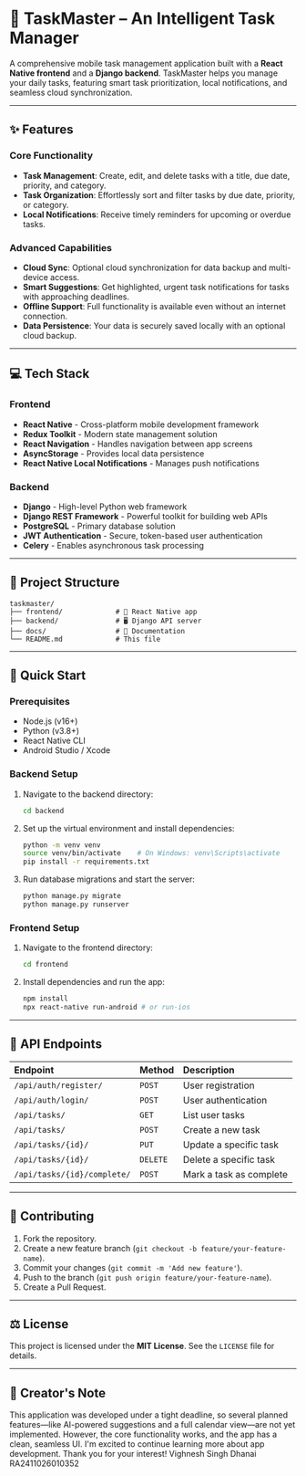 # 🤖 TaskMaster – An Intelligent Task Manager

A comprehensive mobile task management application built with a **React Native frontend** and a **Django backend**. TaskMaster helps you manage your daily tasks, featuring smart task prioritization, local notifications, and seamless cloud synchronization.

-----

## ✨ Features

### Core Functionality

  * **Task Management**: Create, edit, and delete tasks with a title, due date, priority, and category.
  * **Task Organization**: Effortlessly sort and filter tasks by due date, priority, or category.
  * **Local Notifications**: Receive timely reminders for upcoming or overdue tasks.

### Advanced Capabilities

  * **Cloud Sync**: Optional cloud synchronization for data backup and multi-device access.
  * **Smart Suggestions**: Get highlighted, urgent task notifications for tasks with approaching deadlines.
  * **Offline Support**: Full functionality is available even without an internet connection.
  * **Data Persistence**: Your data is securely saved locally with an optional cloud backup.

-----

## 💻 Tech Stack

### Frontend

  - **React Native** - Cross-platform mobile development framework
  - **Redux Toolkit** - Modern state management solution
  - **React Navigation** - Handles navigation between app screens
  - **AsyncStorage** - Provides local data persistence
  - **React Native Local Notifications** - Manages push notifications

### Backend

  - **Django** - High-level Python web framework
  - **Django REST Framework** - Powerful toolkit for building web APIs
  - **PostgreSQL** - Primary database solution
  - **JWT Authentication** - Secure, token-based user authentication
  - **Celery** - Enables asynchronous task processing

-----

## 📂 Project Structure

```
taskmaster/
├── frontend/             # 📱 React Native app
├── backend/              # 🖥️ Django API server
├── docs/                 # 📄 Documentation
└── README.md             # This file
```

-----

## 🚀 Quick Start

### Prerequisites

  * Node.js (v16+)
  * Python (v3.8+)
  * React Native CLI
  * Android Studio / Xcode

### Backend Setup

1.  Navigate to the backend directory:
    ```bash
    cd backend
    ```
2.  Set up the virtual environment and install dependencies:
    ```bash
    python -m venv venv
    source venv/bin/activate    # On Windows: venv\Scripts\activate
    pip install -r requirements.txt
    ```
3.  Run database migrations and start the server:
    ```bash
    python manage.py migrate
    python manage.py runserver
    ```

### Frontend Setup

1.  Navigate to the frontend directory:
    ```bash
    cd frontend
    ```
2.  Install dependencies and run the app:
    ```bash
    npm install
    npx react-native run-android # or run-ios
    ```

-----

## 🔗 API Endpoints

| Endpoint | Method | Description |
| :--- | :--- | :--- |
| `/api/auth/register/` | `POST` | User registration |
| `/api/auth/login/` | `POST` | User authentication |
| `/api/tasks/` | `GET` | List user tasks |
| `/api/tasks/` | `POST` | Create a new task |
| `/api/tasks/{id}/` | `PUT` | Update a specific task |
| `/api/tasks/{id}/` | `DELETE` | Delete a specific task |
| `/api/tasks/{id}/complete/` | `POST` | Mark a task as complete |

-----

## 🤝 Contributing

1.  Fork the repository.
2.  Create a new feature branch (`git checkout -b feature/your-feature-name`).
3.  Commit your changes (`git commit -m 'Add new feature'`).
4.  Push to the branch (`git push origin feature/your-feature-name`).
5.  Create a Pull Request.

-----

## ⚖️ License

This project is licensed under the **MIT License**. See the `LICENSE` file for details.

-----

## 📝 Creator's Note

This application was developed under a tight deadline, so several planned features—like AI-powered suggestions and a full calendar view—are not yet implemented. However, the core functionality works, and the app has a clean, seamless UI. I'm excited to continue learning more about app development. Thank you for your interest\!
Vighnesh Singh Dhanai 
RA2411026010352

